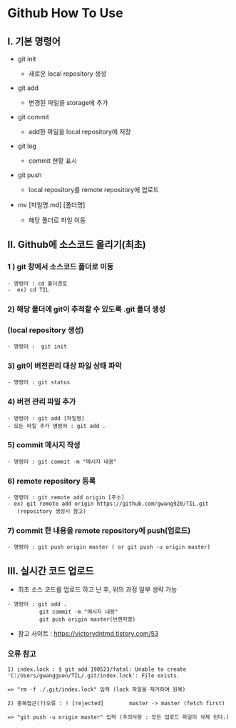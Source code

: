 # Github How To Use

## I. 기본 명령어

* git init

  * 새로운 local repository 생성

* git add

  * 변경된 파일을 storage에 추가

* git commit

  * add한 파일을 local repository에 저장

* git log

  * commit 현황 표시

* git push

  - local repository를 remote repository에 업로드

* mv [파일명.md] [폴더명]

  * 해당 폴더로 파일 이동

    

    

## II. Github에 소스코드 올리기(최초)

### 1 ) git 창에서 소스코드 폴더로 이동

``` 
- 명령어 : cd 폴더경로  
-  ex) cd TIL
```

### 2)  해당 폴더에 git이 추적할 수 있도록 .git 폴더 생성

### (local repository 생성)

``` 
- 명령어 :  git init
```

### 3) git이 버전관리 대상 파일 상태 파악

``` 
- 명령어 : git status
```

### 4) 버전 관리 파일 추가

``` 
- 명령어 : git add [파일명]
- 모든 파일 추가 명령어 : git add .
```

### 5) commit 메시지 작성

``` 
- 명령어 : git commit -m "메시지 내용"
```

### 6) remote repository 등록

``` 
- 명령어 : git remote add origin [주소]
- ex) git remote add origin https://github.com/gwang920/TIL.git
   (repository 생성시 참고)
```

### 7) commit 한 내용을 remote repository에 push(업로드)

``` 
- 명령어 : git push origin master ( or git push -u origin master)
```



## III. 실시간 코드 업로드

* 최초 소스 코드를 업로드 하고 난 후, 위의 과정 일부 생략 가능

``` 
- 명령어 : git add .
		  git commit -m "메시지 내용"
		  git push origin master(브랜치명)
```





* 참고 사이트 : <https://victorydntmd.tistory.com/53>

 

### 오류 참고

``` 
1) index.lock : $ git add 190523/fatal: Unable to create 'C:/Users/gwangguen/TIL/.git/index.lock': File exists.

=> "rm -f ./.git/index.lock" 입력 (lock 파일을 제거하여 원복)

2) 중복접근(?)오류 : ! [rejected]        master -> master (fetch first)

=> "git push -u origin master" 입력 (주의사항 : 모든 업로드 파일이 삭제 된다.)
```



 
